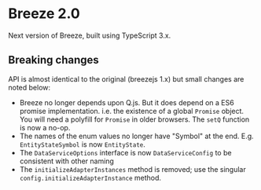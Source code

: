 # Breeze 2.0
Next version of Breeze, built using TypeScript 3.x.

## Breaking changes
API is almost identical to the original (breezejs 1.x) but small changes are noted below:

 - Breeze no longer depends upon Q.js.  But it does depend on a ES6 promise implementation. i.e. the existence of a global `Promise` object.  You will need a polyfill for `Promise` in older browsers.  The `setQ` function is now a no-op.
 - The names of the enum values no longer have "Symbol" at the end.  E.g. `EntityStateSymbol` is now `EntityState`.
 - The `DataServiceOptions` interface is now `DataServiceConfig` to be consistent with other naming
 - The `initializeAdapterInstances` method is removed; use the singular `config.initializeAdapterInstance` method.
